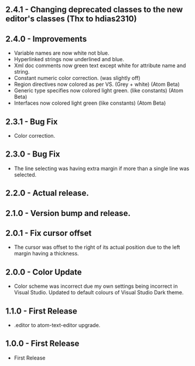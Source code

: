 ## 2.4.1 - Changing deprecated classes to the new editor's classes (Thx to hdias2310)

## 2.4.0 - Improvements
* Variable names are now white not blue.
* Hyperlinked strings now underlined and blue.
* Xml doc comments now green text except white for attribute name and string.
* Constant numeric color correction. (was slightly off)
* Region directives now colored as per VS. (Grey + white) (Atom Beta)
* Generic type specifies now colored light green. (like constants) (Atom Beta)
* Interfaces now colored light green (like constants) (Atom Beta)

## 2.3.1 - Bug Fix
* Color correction.

## 2.3.0 - Bug Fix
* The line selecting was having extra margin if more than a single line was selected.

## 2.2.0 - Actual release.

## 2.1.0 - Version bump and release.

## 2.0.1 - Fix cursor offset
* The cursor was offset to the right of its actual position due to the left margin having a thickness.

## 2.0.0 - Color Update
* Color scheme was incorrect due my own settings being incorrect in Visual Studio. Updated to default colours of Visual Studio Dark theme.

## 1.1.0 - First Release
* .editor to atom-text-editor upgrade.

## 1.0.0 - First Release
* First Release
